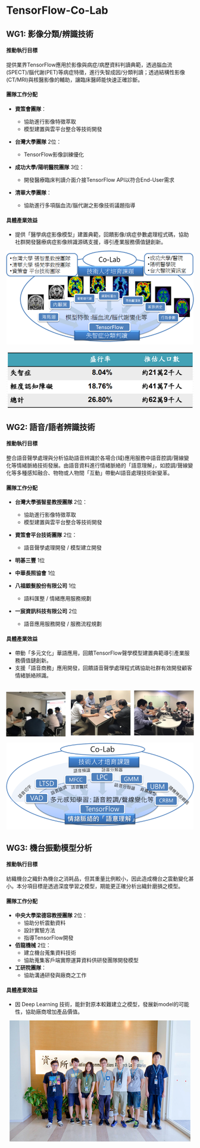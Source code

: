 # TensorFlow-Co-Lab
   
   
## WG1: 影像分類/辨識技術 

#### 推動執行目標
提供業界TensorFlow應用於影像與病症/病歷資料判讀典範，透過腦血流(SPECT)/腦代謝(PET)等病症特徵，進行失智成因/分類判讀；透過結構性影像(CT/MRI)與核醫影像的輔助，讓臨床醫師能快速正確診斷。

#### 團隊工作分配

* <b>資策會團隊</b>：
  * 協助進行影像特徵萃取
  * 模型建置與雲平台整合等技術開發
  
* <b>台灣大學團隊</b> 2位：
  * TensorFlow影像訓練優化

* <b>成功大學/陽明醫院團隊</b> 3位：
  * 開發醫療臨床判讀介面介接TensorFlow API以符合End-User需求
  
* <b>清華大學團隊</b>：
  * 協助進行多項腦血流/腦代謝之影像技術議題指導

#### 具體產業效益
* 提供「醫學病症影像模型」建置典範，回饋影像/病症參數處理程式碼，協助社群開發醫療病症影像辨識源碼支援，導引產業服務價值鏈創新。


<p align="center">
  <img src="https://github.com/twoss-io/TensorFlow-Co-Lab/blob/master/img/tensorflow_intro3.png">
</p>
<p align="center">
  <img src="https://github.com/twoss-io/TensorFlow-Co-Lab/blob/master/img/tensorflow_intro4.png">
</p>
      
   
## WG2: 語音/語者辨識技術 

#### 推動執行目標
整合語音聲學處理與分析協助語音辨識於各場合(域)應用服務中語音腔調/聲線變化等情緒脈絡技術發展。由語音資料進行情緒脈絡的「語意理解」，如腔調/聲線變化等多種感知融合、物物或人物間「互動」帶動AI語音處理技術新變革。

#### 團隊工作分配

* <b>台灣大學張智星教授團隊</b> 2位：
  * 協助進行影像特徵萃取
  * 模型建置與雲平台整合等技術開發
  
* <b>資策會平台技術團隊</b> 2位：
  * 語音聲學處理開發 / 模型建立開發

* <b>明碁三豐</b> 1位
  
* <b>中華長照協會</b> 1位

* <b>八福銀髮股份有限公司</b> 1位
   * 語料匯整 / 情緒應用服務規劃

* <b>一宸資訊科技有限公司</b> 2位
   * 語音應用服務開發 / 服務流程規劃


#### 具體產業效益
* 帶動「多元文化」華語應用，回饋TensorFlow聲學模型建置典範導引產業服務價值鏈創新。
* 支援「語音商務」應用開發，回饋語音聲學處理程式碼協助社群有效開發顧客情緒脈絡辨識。

<p align="center">
  <img src="https://github.com/twoss-io/TensorFlow-Co-Lab/blob/master/img/tensorflow_intro1.png">
</p>
<p align="center">
  <img src="https://github.com/twoss-io/TensorFlow-Co-Lab/blob/master/img/tensorflow_intro2.png">
</p>
   

## WG3: 機台振動模型分析

#### 推動執行目標
紡織機台之織針為機台之消耗品，但其重量比例較小，因此造成機台之震動變化甚小。本分項目標是透過深度學習之模型，期能更正確分析出織針磨損之模型。

#### 團隊工作分配

* <b>中央大學梁德容教授團隊</b> 2位：
   * 協助分析震動資料
   * 設計實驗方法
   * 指導TensorFlow開發
* <b>佰龍機械</b> 2位：
   * 建立機台蒐集資料技術
   * 協助蒐集客戶端實際運算資料供研發團隊開發模型
* <b>工研院團隊</b>：
   * 協助溝通研發與廠商之工作

#### 具體產業效益
* 因 Deep Learning 技術，能針對原本較難建立之模型，發展新model的可能性，協助廠商增加產品價值。


<p align="center">
  <img src="https://github.com/twoss-io/TensorFlow-Co-Lab/blob/master/img/tensorflow_intro5.png">
</p>

